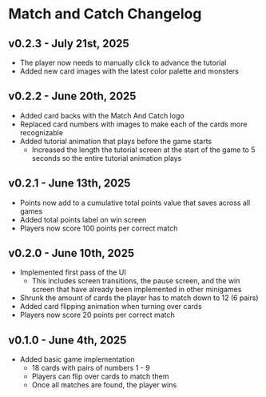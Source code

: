 # Match and Catch Changelog

## v0.2.3 - July 21st, 2025
* The player now needs to manually click to advance the tutorial
* Added new card images with the latest color palette and monsters

## v0.2.2 - June 20th, 2025
* Added card backs with the Match And Catch logo
* Replaced card numbers with images to make each of the cards more recognizable
* Added tutorial animation that plays before the game starts
	* Increased the length the tutorial screen at the start of the game to 5 seconds so the entire tutorial animation plays

## v0.2.1 - June 13th, 2025
* Points now add to a cumulative total points value that saves across all games
* Added total points label on win screen
* Players now score 100 points per correct match

## v0.2.0 - June 10th, 2025
* Implemented first pass of the UI
	* This includes screen transitions, the pause screen, and the win screen that have already been implemented in other minigames
* Shrunk the amount of cards the player has to match down to 12 (6 pairs)
* Added card flipping animation when turning over cards
* Players now score 20 points per correct match

## v0.1.0 - June 4th, 2025
* Added basic game implementation
  * 18 cards with pairs of numbers 1 - 9
  * Players can flip over cards to match them
  * Once all matches are found, the player wins